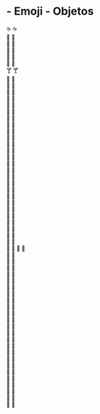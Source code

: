 # - Emoji - Objetos
☕ :coffee:\
🍵 :tea:\
🍶 :sake:\
🍼 :baby_bottle:\
🍺 :beer:\
🍻 :beers:\
🍸 :cocktail:\
🍹 :tropical_drink:\
🍷 :wine_glass:\
🍴 :fork_and_knife:\
🍕 :pizza:\
🍔 :hamburger:\
🍟 :fries:\
🍗 :poultry_leg:\
🍖 :meat_on_bone:\
🍝 :spaghetti:\
🍛 :curry:\
🍤 :fried_shrimp:\
🍱 :bento:\
🍣 :sushi:\
🍥 :fish_cake:\
🍙 :rice_ball:\
🍘 :rice_cracker:\
🍚 :rice:\
🍜 :ramen:\
🍲 :stew:\
🍢 :oden:\
🍡 :dango:\
🥚 :egg:\
🍞 :bread:\
🍩 :doughnut:\
🍮 :custard:\
🍦 :icecream:\
🍨 :ice_cream:
🍧 :shaved_ice:\
🎂 :birthday:\
🍰 :cake:\
🍪 :cookie:\
🍫 :chocolate_bar:\
🍬 :candy:\
🍭 :lollipop:\
🍯 :honey_pot:\
🍎 :apple:\
🍏 :green_apple:\
🍊 :tangerine:\
🍋 :lemon:\
🍒 :cherries:\
🍇 :grapes:\
🍉 :watermelon:\
🍓 :strawberry:\
🍑 :peach:\
🍈 :melon:\
🍌 :banana:\
🍐 :pear:\
🍍 :pineapple:\
🍠 :sweet_potato:\
🍆 :eggplant:\
🍅 :tomato:\
🌽 :corn: